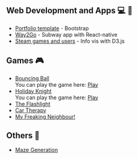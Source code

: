 <!--
### Hi there 👋.
Please be patient. Still working on it.

![](UnderDev.gif)

-->
## Web Development and Apps :computer: :iphone:
- [Portfolio template](https://github.com/Smeurfy/Portfolio) - Bootstrap
- [Way2Go](https://github.com/Smeurfy/CCU-Way2Go) - Subway app with React-native
- [Steam games and users](https://github.com/Smeurfy/VI) - Info vis with D3.js

## Games :video_game:
- [Bouncing Ball](https://github.com/Smeurfy/Nokia-3310-Jam)  
You can play the game here: [Play](https://smeurfy.itch.io/bouncing-ball)
- [Holiday Knight](https://github.com/Smeurfy/ThesisImplementation)  
You can play the game here: [Play](https://smeurfy.itch.io/holiday-knight)
- [The Flashlight](https://github.com/Toscan0/GGJ2021)
- [Car Therapy](https://github.com/Toscan0/GGJ2020)
- [My Freaking Neighbour!](https://github.com/SamGomes/my-freaking-neighbour)

## Others :paperclip:
- [Maze Generation](https://github.com/Smeurfy/MazeGenerator)
